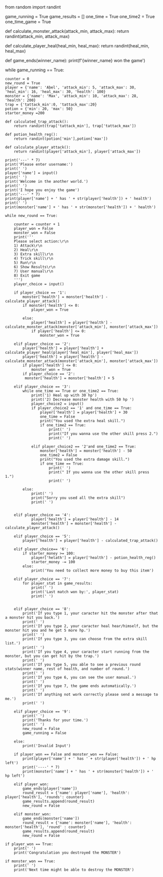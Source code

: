from random import randint

game_running = True
game_results = []
one_time = True
one_time2 = True
one_time_game = True

def calculate_monster_attack(attack_min, attack_max):
     return randint(attack_min, attack_max)

def calculate_player_heal(heal_min, heal_max):
     return randint(heal_min, heal_max)

def game_ends(winner_name):
    print(f'{winner_name} won the game')

    

while game_running == True:

    counter = 0
    new_round = True
    player = {'name': 'Abel', 'attack_min': 5, 'attack_max': 30, 'heal_min': 16, 'heal_max': 30, 'health': 100}
    monster = {'name': 'Max', 'attack_min': 10, 'attack_max': 28, 'health': 200}
    trap = {'tattack_min':0, 'tattack_max':20}
    potion = {'min': 20, 'max': 50}
    starter_money =200

    def calculated_trap_attack():
        return randint(trap['tattack_min'], trap['tattack_max'])
    
    def potion_health_reg():
        return randint(potion['min'],potion['max'])
    
    def calculate_player_attack():
        return randint(player['attack_min'], player['attack_max'])

    print('---' * 7)
    print('Please enter username:')
    print(' ')
    player['name'] = input()
    print(' ')
    print('Welcome in the another world.')
    print(' ')
    print('I hope you enjoy the game')
    print('---' * 7)
    print(player['name'] + ' has ' + str(player['health']) + ' health')
    print(' ')
    print(monster['name'] + ' has ' + str(monster['health']) + ' health')

    while new_round == True:

        counter = counter + 1
        player_won = False
        monster_won = False
        print('''
        Please select action:\r\n
        1) Attack\r\n
        2) Heal\r\n
        3) Extra skill\r\n
        4) Trick skill\r\n
        5) Run\r\n
        6) Show Results\r\n
        7) User manual\r\n
        8) Exit game
        ''')
        player_choice = input()

        if player_choice == '1':
            monster['health'] = monster['health'] - calculate_player_attack()
            if monster['health'] <= 0:
                player_won = True
            
            else:
                player['health'] = player['health'] - calculate_monster_attack(monster['attack_min'], monster['attack_max'])
                if player['health'] <= 0:
                    monster_won = True
            
        elif player_choice == '2':
            player['health'] = player['health'] + calculate_player_heal(player['heal_min'], player['heal_max'])
            player['health'] = player['health'] - calculate_monster_attack(monster['attack_min'], monster['attack_max'])
            if player['health'] <= 0:
                monster_won = True
            if player_choice == '2':
             monster['health'] = monster['health'] + 5

        elif player_choice == '3':   
            while one_time == True or one_time2 == True:
                print('1) Heal up with 30 hp')
                print('2) Decrease monster health with 50 hp ')
                player_choice2 = input()
                if player_choice2 == '1' and one_time == True:
                    player['health'] = player['health'] + 30
                    one_time = False 
                    print("You used the extra heal skill.")
                    if one_time2 == True:
                        print(' ')
                        print("If you wanna use the other skill press 2.")
                        print(' ')
                    
                elif player_choice2 == '2'and one_time2 == True:
                    monster['health'] = monster['health'] - 50
                    one_time2 = False
                    print("You used the extra damage skill.")
                    if one_time == True:
                        print(' ')
                        print(" If you wanna use the other skill press 1.")
                        print(' ')
                    
            else:
                print(' ')
                print("Sorry you used all the extra skill")
                print(' ')
                  

        elif player_choice == '4': 
                player['health'] = player['health'] - 14 
                monster['health'] = monster['health'] - calculate_player_attack()

        elif player_choice == '5':
            player['health'] = player['health'] - calculated_trap_attack()

        elif player_choice== '6':
            if starter_money >= 100:
                player['helath'] = player['health'] - potion_health_reg()
                starter_money -= 100
            else:
                print('You need to collect more money to buy this item') 
            
        elif player_choice == '7':
            for player_stat in game_results:
                print(' ')
                print('Last match won by:', player_stat)
                print(' ')


        elif player_choice == '8':
            print('If you type 1, your caracter hit the monster after that a monster hit you back.')
            print(' ')
            print('If you type 2, your caracter heal hear/himself, but the monster hit you and he get 5 more hp.')
            print(' ')
            print('If you type 3, you can choose from the extra skill list.')
            print(' ')
            print('If you type 4, your caracter start running from the monster, but you can get hit by the trap.')
            print(' ')
            print('If you type 5, you able to see a previous round stats(winner name, rest of health, and number of round.')
            print(' ')
            print('If you type 6, you can see the user manual.')
            print(' ')
            print('If you type 7, the game ends automatically.')
            print(' ')
            print('If anything not work correctly please send a message to me.')
            print(' ')

        elif player_choice == '9':
            print(' ')
            print('Thanks for your time.')
            print(' ')
            new_round = False
            game_running = False

        else:
            print('Invalid Input')

        if player_won == False and monster_won == False:
            print(player['name'] + ' has ' + str(player['health']) + ' hp left')
            print('----' * 7)
            print(monster['name'] + ' has ' + str(monster['health']) + ' hp left')

        elif player_won:
            game_ends(player['name'])
            round_result = {'name': player['name'], 'health': player['health'], 'rounds': counter}
            game_results.append(round_result)
            new_round = False

        elif monster_won: 
            game_ends(monster['name'])
            round_result = {'name': monster['name'], 'health': monster['health'], 'round' : counter}
            game_results.append(round_result)
            new_round = False
        
    if player_won == True:
        print(' ')
        print('Congratulation you destroyed the MONSTER')

    if monster_won == True:
        print(' ')
        print('Next time might be able to destroy the MONSTER')
